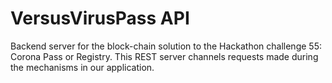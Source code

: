# VersusVirusPass API
Backend server for the block-chain solution to the Hackathon challenge 55: Corona Pass or Registry.
This REST server channels requests made during the mechanisms in our application.
